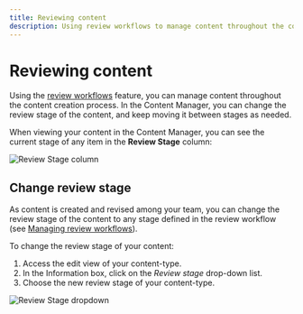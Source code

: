 ```yaml
---
title: Reviewing content
description: Using review workflows to manage content throughout the content creation process.
---
```


# Reviewing content <EnterpriseBadge /> <BetaBadge />

Using the [review workflows](/user-docs/settings/review-workflows) feature, you can manage content throughout the content creation process. In the Content Manager, you can change the review stage of the content, and keep moving it between stages as needed.

When viewing your content in the Content Manager, you can see the current stage of any item in the **Review Stage** column:

![Review Stage column](/img/assets/content-manager/review-stage-column.png)

## Change review stage

As content is created and revised among your team, you can change the review stage of the content to any stage defined in the review workflow (see [Managing review workflows](/user-docs/settings/review-workflows)).

To change the review stage of your content:

1. Access the edit view of your content-type.
2. In the Information box, click on the *Review stage* drop-down list.
3. Choose the new review stage of your content-type.

![Review Stage dropdown](/img/assets/content-manager/review-stage-dropdown.png)
